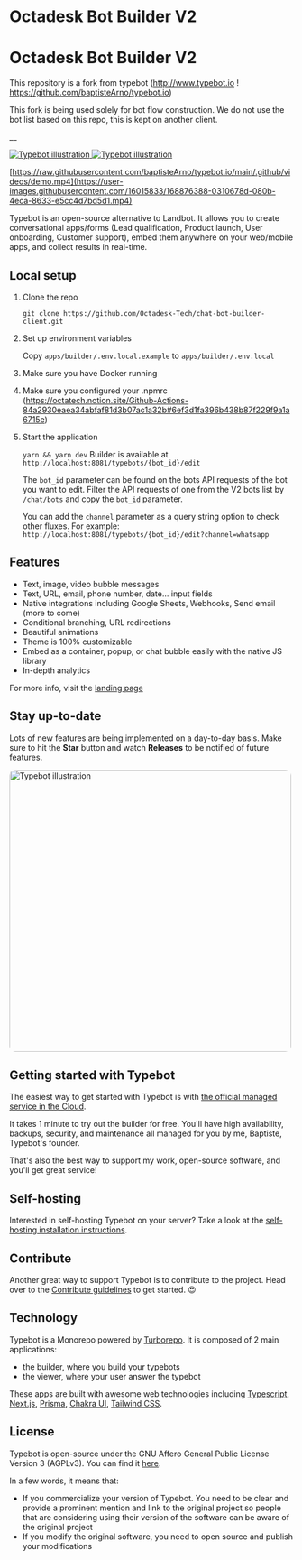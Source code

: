# Octadesk Bot Builder V2

# Octadesk Bot Builder V2

This repository is a fork from typebot (http://www.typebot.io ! https://github.com/baptisteArno/typebot.io)

This fork is being used solely for bot flow construction. We do not use the bot list based on this repo, this is kept on another client.

\_\_

<p>
  <a href="https://typebot.io/#gh-light-mode-only" target="_blank">
    <img src="./.github/images/readme-illustration-light.png" alt="Typebot illustration">
  </a>
  <a href="https://typebot.io/#gh-dark-mode-only" target="_blank">
    <img src="./.github/images/readme-illustration-dark.png" alt="Typebot illustration">
  </a>
</p>

[https://raw.githubusercontent.com/baptisteArno/typebot.io/main/.github/videos/demo.mp4](https://user-images.githubusercontent.com/16015833/168876388-0310678d-080b-4eca-8633-e5cc4d7bd5d1.mp4)

Typebot is an open-source alternative to Landbot. It allows you to create conversational apps/forms (Lead qualification, Product launch, User onboarding, Customer support), embed them anywhere on your web/mobile apps, and collect results in real-time.

## Local setup

1. Clone the repo

   `git clone https://github.com/Octadesk-Tech/chat-bot-builder-client.git`

2. Set up environment variables

   Copy `apps/builder/.env.local.example` to `apps/builder/.env.local`

3. Make sure you have Docker running

4. Make sure you configured your .npmrc (https://octatech.notion.site/Github-Actions-84a2930eaea34abfaf81d3b07ac1a32b#6ef3d1fa396b438b87f229f9a1a6715e)

5. Start the application

   `yarn && yarn dev`
   Builder is available at `http://localhost:8081/typebots/{bot_id}/edit`

   The `bot_id` parameter can be found on the bots API requests of the bot you want to edit.
   Filter the API requests of one from the V2 bots list by `/chat/bots` and copy the `bot_id` parameter.

   You can add the `channel` parameter as a query string option to check other fluxes.
   For example: `http://localhost:8081/typebots/{bot_id}/edit?channel=whatsapp`

## Features

- Text, image, video bubble messages
- Text, URL, email, phone number, date... input fields
- Native integrations including Google Sheets, Webhooks, Send email (more to come)
- Conditional branching, URL redirections
- Beautiful animations
- Theme is 100% customizable
- Embed as a container, popup, or chat bubble easily with the native JS library
- In-depth analytics

For more info, visit the [landing page](https://www.typebot.io)

## Stay up-to-date

Lots of new features are being implemented on a day-to-day basis. Make sure to hit the **Star** button and watch **Releases** to be notified of future features.

<img src="./.github/images/star-project.gif" alt="Typebot illustration" style="border-radius: 10px" width="500">

## Getting started with Typebot

The easiest way to get started with Typebot is with [the official managed service in the Cloud](https://app.typebot.io).

It takes 1 minute to try out the builder for free. You'll have high availability, backups, security, and maintenance all managed for you by me, Baptiste, Typebot's founder.

That's also the best way to support my work, open-source software, and you'll get great service!

## Self-hosting

Interested in self-hosting Typebot on your server? Take a look at the [self-hosting installation instructions](https://docs.typebot.io/self-hosting).

## Contribute

Another great way to support Typebot is to contribute to the project. Head over to the [Contribute guidelines](https://github.com/baptisteArno/typebot.io/blob/main/CONTRIBUTING.md) to get started. 😍

## Technology

Typebot is a Monorepo powered by [Turborepo](https://turborepo.org/). It is composed of 2 main applications:

- the builder, where you build your typebots
- the viewer, where your user answer the typebot

These apps are built with awesome web technologies including [Typescript](https://www.typescriptlang.org/), [Next.js](https://nextjs.org/), [Prisma](https://www.prisma.io/), [Chakra UI](https://chakra-ui.com/), [Tailwind CSS](https://tailwindcss.com/).

## License

Typebot is open-source under the GNU Affero General Public License Version 3 (AGPLv3). You can find it [here](./LICENSE).

In a few words, it means that:

- If you commercialize your version of Typebot. You need to be clear and provide a prominent mention and link to the original project so people that are considering using their version of the software can be aware of the original project
- If you modify the original software, you need to open source and publish your modifications

